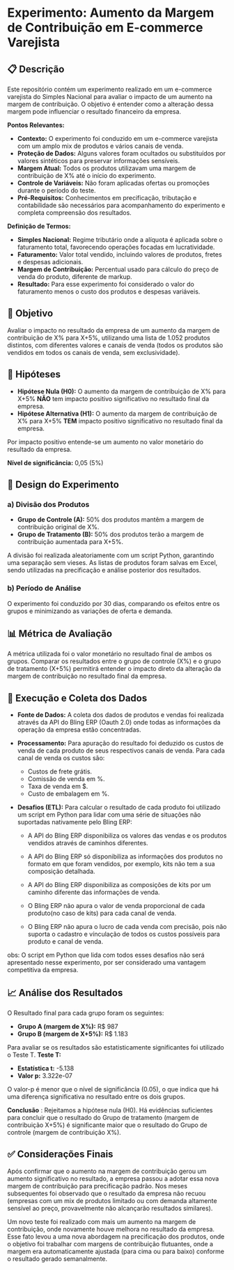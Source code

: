# Experimento: Aumento da Margem de Contribuição em E-commerce Varejista


## 📋 Descrição

Este repositório contém um experimento realizado em um e-commerce varejista do Simples Nacional para avaliar o impacto de um aumento na margem de contribuição. O objetivo é entender como a alteração dessa margem pode influenciar o resultado financeiro da empresa.

**Pontos Relevantes:**

- **Contexto:** O experimento foi conduzido em um e-commerce varejista com um amplo mix de produtos e vários canais de venda.
- **Proteção de Dados:** Alguns valores foram ocultados ou substituídos por valores sintéticos para preservar informações sensíveis.
- **Margem Atual:** Todos os produtos utilizavam uma margem de contribuição de X% até o início do experimento.
- **Controle de Variáveis:** Não foram aplicadas ofertas ou promoções durante o período do teste.
- **Pré-Requisitos:** Conhecimentos em precificação, tributação e contabilidade são necessários para acompanhamento do experimento e completa compreensão dos resultados.

**Definição de Termos:**

- **Simples Nacional:** Regime tributário onde a alíquota é aplicada sobre o faturamento total, favorecendo operações focadas em lucratividade.
- **Faturamento:** Valor total vendido, incluindo valores de produtos, fretes e despesas adicionais.
- **Margem de Contribuição:** Percentual usado para cálculo do preço de venda do produto, diferente de markup.
- **Resultado:** Para esse experimento foi considerado o valor do faturamento menos o custo dos produtos e despesas variáveis.


## 🎯 Objetivo

Avaliar o impacto no resultado da empresa de um aumento da margem de contribuição de X% para X+5%, utilizando uma lista de 1.052 produtos distintos, com diferentes valores e canais de venda (todos os produtos são vendidos em todos os canais de venda, sem exclusividade).


## 🧩 Hipóteses

- **Hipótese Nula (H0):** O aumento da margem de contribuição de X% para X+5% **NÃO** tem impacto positivo significativo no resultado final da empresa.
- **Hipótese Alternativa (H1):** O aumento da margem de contribuição de X% para X+5% **TEM** impacto positivo significativo no resultado final da empresa.

Por impacto positivo entende-se um aumento no valor monetário do resultado da empresa.

**Nível de significância:** 0,05 (5%)


## 🧪 Design do Experimento

### a) Divisão dos Produtos

- **Grupo de Controle (A):** 50% dos produtos mantêm a margem de contribuição original de X%.
- **Grupo de Tratamento (B):** 50% dos produtos terão a margem de contribuição aumentada para X+5%.

A divisão foi realizada aleatoriamente com um script Python, garantindo uma separação sem vieses. As listas de produtos foram salvas em Excel, sendo utilizadas na precificação e análise posterior dos resultados.

### b) Período de Análise

O experimento foi conduzido por 30 dias, comparando os efeitos entre os grupos e minimizando as variações de oferta e demanda.


## 📊 Métrica de Avaliação

A métrica utilizada foi o valor monetário no resultado final de ambos os grupos. Comparar os resultados entre o grupo de controle (X%) e o grupo de tratamento (X+5%) permitirá entender o impacto direto da alteração da margem de contribuição no resultado final da empresa.


## 🚀 Execução e Coleta dos Dados

- **Fonte de Dados:** A coleta dos dados de produtos e vendas foi realizada através da API do Bling ERP (Oauth 2.0) onde todas as informações da operação da empresa estão concentradas.

- **Processamento:** Para apuração do resultado foi deduzido os custos de venda de cada produto de seus respectivos canais de venda. Para cada canal de venda os custos são:
  - Custos de frete grátis.
  - Comissão de venda em %.
  - Taxa de venda em $.
  - Custo de embalagem em %. 

- **Desafios (ETL):** Para calcular o resultado de cada produto foi utilizado um script em Python para lidar com uma série de situações não suportadas nativamente pelo Bling ERP:

  - A API do Bling ERP disponibiliza os valores das vendas e os produtos vendidos através de caminhos diferentes.

  - A API do Bling ERP só disponibiliza as informações dos produtos no formato em que foram vendidos, por exemplo, kits não tem a sua composição detalhada.

  -	A API do Bling ERP disponibiliza as composições de kits por um caminho diferente das informações de venda.

  - O Bling ERP não apura o valor de venda proporcional de cada produto(no caso de kits) para cada canal de venda.

  -	O Bling ERP não apura o lucro de cada venda com precisão, pois não suporta o cadastro e vínculação de todos os custos possíveis para produto e canal de venda.

obs: O script em Python que lida com todos esses desafios não será apresentado nesse experimento, por ser considerado uma vantagem competitiva da empresa.


## 📈 Análise dos Resultados

O Resultado final para cada grupo foram os seguintes:

- **Grupo A (margem de X%):** R$ 987
- **Grupo B (margem de X+5%):** R$ 1.183

Para avaliar se os resultados são estatisticamente significantes foi utilizado o Teste T.
**Teste T:**
- **Estatística t:** -5.138
- **Valor p:** 3.322e-07

O valor-p é menor que o nível de significância (0.05), o que indica que há uma diferença significativa no resultado entre os dois grupos.

**Conclusão** : Rejeitamos a hipótese nula (H0). Há evidências suficientes para concluir que o resultado do Grupo de tratamento (margem de contribuição X+5%) é significante maior que o resultado do Grupo de controle (margem de contribuição X%).



## ✅ Considerações Finais

Após confirmar que o aumento na margem de contribuição gerou um aumento significativo no resultado, a empresa passou a adotar essa nova margem de contribuição para precificação padrão. Nos meses subsequentes foi observado que o resultado da empresa não recuou (empresas com um mix de produtos limitado ou com demanda altamente sensível ao preço, provavelmente não alcançarão resultados similares).

Um novo teste foi realizado com mais um aumento na margem de contribuição, onde novamente houve melhora no resultado da empresa. Esse fato levou a uma nova abordagem na precificação dos produtos, onde o objetivo foi trabalhar com margens de contribuição flutuantes, onde a margem era automaticamente ajustada (para cima ou para baixo) conforme o resultado gerado semanalmente.

